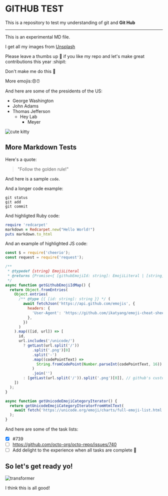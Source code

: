 # GITHUB TEST

This is a repository to test my understanding of git and **Git Hub**

---

This is an experimental MD file.

I get all my images from [Unsplash](https://unsplash.com/)

Please leave a thumbs up 🤗 if you like my repo and let's make great contributions this year :shipit:

Don't make me do this 👾

More emojis:😠⏰

And here are some of the presidents of the US:

- George Washington
- John Adams
- Thomas Jefferson
  - Hey Lab
    - Meyer

![cute kitty](https://static.boredpanda.com/blog/wp-content/uploads/2016/08/cute-kittens-4-57b30a939dff5__605.jpg)

## More Markdown Tests

Here's a quote:

> "Follow the golden rule!"

And here is a sample `code`.

And a longer code example:

```
git status
git add
git commit
```

And highligted Ruby code:

```ruby
require 'redcarpet'
markdown = Redcarpet.new("Hello World!")
puts markdown.to_html
```

And an example of highlighted JS code:

```js
const $ = require('cheerio');
const request = require('request');

/**
 * @typedef {string} EmojiLiteral
 * @returns {Promise<{ [githubEmojiId: string]: EmojiLiteral | [string] }>}
 */
async function getGithubEmojiIdMap() {
  return Object.fromEntries(
    Object.entries(
      /** @type {{ [id: string]: string }} */ (
        await fetchJson('https://api.github.com/emojis', {
          headers: {
            'User-Agent': 'https://github.com/ikatyang/emoji-cheat-sheet',
          },
        })
      )
    ).map(([id, url]) => [
      id,
      url.includes('/unicode/')
        ? getLast(url.split('/'))
            .split('.png')[0]
            .split('-')
            .map((codePointText) =>
              String.fromCodePoint(Number.parseInt(codePointText, 16))
            )
            .join('')
        : [getLast(url.split('/')).split('.png')[0]], // github's custom emoji
    ])
  );
}

async function getUnicodeEmojiCategoryIterator() {
  return getUnicodeEmojiCategoryIteratorFromHtmlText(
    await fetch('https://unicode.org/emoji/charts/full-emoji-list.html')
  );
}
```

And here are some of the task lists:

- [x] #739
- [ ] https://github.com/octo-org/octo-repo/issues/740
- [ ] Add delight to the experience when all tasks are complete :tada:

## So let's get ready yo!

![transformer](https://tfwiki.net/mediawiki/images2/thumb/3/37/Optimusg1.jpg/350px-Optimusg1.jpg)

I think this is all good!
